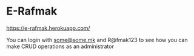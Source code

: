 # E-Rafmak
https://e-rafmak.herokuapp.com/

You can login with some@some.mk and R@fmak123 to see how you can make CRUD operations as an administrator 


